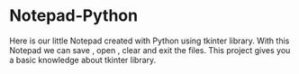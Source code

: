 # Notepad-Python
Here is our little Notepad created with Python using tkinter library. With this Notepad we can save , open , clear and exit the files. This project gives you a basic knowledge about tkinter library.

